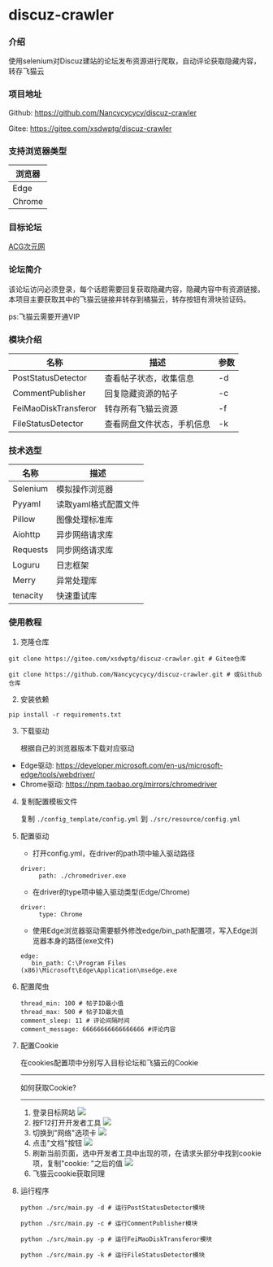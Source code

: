 # discuz-crawler

### 介绍
使用selenium对Discuz建站的论坛发布资源进行爬取，自动评论获取隐藏内容，转存飞猫云

### 项目地址
Github: https://github.com/Nancycycycy/discuz-crawler

Gitee: https://gitee.com/xsdwptg/discuz-crawler

### 支持浏览器类型
|浏览器|
|---|
|Edge|
|Chrome|

### 目标论坛
[ACG次元网](https://live.acgyouxi.xyz)

### 论坛简介
该论坛访问必须登录，每个话题需要回复获取隐藏内容，隐藏内容中有资源链接。本项目主要获取其中的飞猫云链接并转存到橘猫云，转存按钮有滑块验证码。

ps:飞猫云需要开通VIP

### 模块介绍
|名称|描述|参数|
|---|---|---|
|PostStatusDetector|查看帖子状态，收集信息|-d|
|CommentPublisher|回复隐藏资源的帖子|-c|
|FeiMaoDiskTransferor|转存所有飞猫云资源|-f|
|FileStatusDetector|查看网盘文件状态，手机信息|-k|

### 技术选型
| 名称 | 描述 |
| --- | --- |
| Selenium | 模拟操作浏览器 |
| Pyyaml | 读取yaml格式配置文件 |
| Pillow | 图像处理标准库 |
| Aiohttp | 异步网络请求库 |
| Requests | 同步网络请求库 |
| Loguru| 日志框架 |
| Merry | 异常处理库 |
| tenacity | 快速重试库 |

### 使用教程
1. 克隆仓库
```
git clone https://gitee.com/xsdwptg/discuz-crawler.git # Gitee仓库
```
```
git clone https://github.com/Nancycycycy/discuz-crawler.git # 或Github仓库
```
2. 安装依赖
```
pip install -r requirements.txt
```
3. 下载驱动
   
   根据自己的浏览器版本下载对应驱动
- Edge驱动: https://developer.microsoft.com/en-us/microsoft-edge/tools/webdriver/
- Chrome驱动: https://npm.taobao.org/mirrors/chromedriver

4. 复制配置模板文件
   
   复制 `./config_template/config.yml` 到 `./src/resource/config.yml`
   
5. 配置驱动
   
   - 打开config.yml，在driver的path项中输入驱动路径
   ```
   driver: 
        path: ./chromedriver.exe
   ```
    - 在driver的type项中输入驱动类型(Edge/Chrome)
   ```
   driver: 
        type: Chrome
   ```
    - 使用Edge浏览器驱动需要额外修改edge/bin_path配置项，写入Edge浏览器本身的路径(exe文件)
   ```
   edge:
      bin_path: C:\Program Files (x86)\Microsoft\Edge\Application\msedge.exe
   ``` 
6. 配置爬虫
   ```
   thread_min: 100 # 帖子ID最小值
   thread_max: 500 # 帖子ID最大值
   comment_sleep: 11 # 评论间隔时间
   comment_message: 66666666666666666 #评论内容
   ```
7. 配置Cookie
   
   在cookies配置项中分别写入目标论坛和飞猫云的Cookie
    _____
    如何获取Cookie?
    _____
    1. 登录目标网站
   ![](./image/readme_01.png)
    1. 按F12打开开发者工具
   ![](./image/readme_02.png)
    1. 切换到"网络"选项卡
   ![](./image/readme_03.png)
    1. 点击"文档"按钮
   ![](./image/readme_04.png)
    1. 刷新当前页面，选中开发者工具中出现的项，在请求头部分中找到cookie项，复制"cookie: "之后的值
   ![](./image/readme_05.png)
    1. 飞猫云cookie获取同理
8. 运行程序
   ```
   python ./src/main.py -d # 运行PostStatusDetector模块
   ```
   ```
   python ./src/main.py -c # 运行CommentPublisher模块
   ```
   ```
   python ./src/main.py -p # 运行FeiMaoDiskTransferor模块
   ```
   ```
   python ./src/main.py -k # 运行FileStatusDetector模块
   ```

